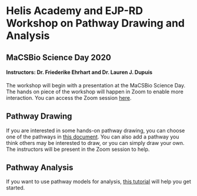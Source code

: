 # Helis Academy and EJP-RD Workshop on Pathway Drawing and Analysis

## MaCSBio Science Day 2020

#### Instructors: Dr. Friederike Ehrhart and Dr. Lauren J. Dupuis
The workshop will begin with a presentation at the MaCSBio Science Day. The hands on piece of the workshop will happen in Zoom to enable more interaction. You can access the Zoom session [here](https://maastrichtuniversity.zoom.us/j/96692159517).

## Pathway Drawing
If you are interested in some hands-on pathway drawing, you can choose one of the pathways in [this document](https://docs.google.com/document/d/16eDWmcveBt8FP6WZVlr0E--I2jL1TH3obOr9dZ10o1I/edit). You can also add a pathway you think others may be interested to draw, or you can simply draw your own. The instructors will be present in the Zoom session to help.

## Pathway Analysis
If you want to use pathway models for analysis, [this tutorial](Pathway-analysis.md) will help you get started.
